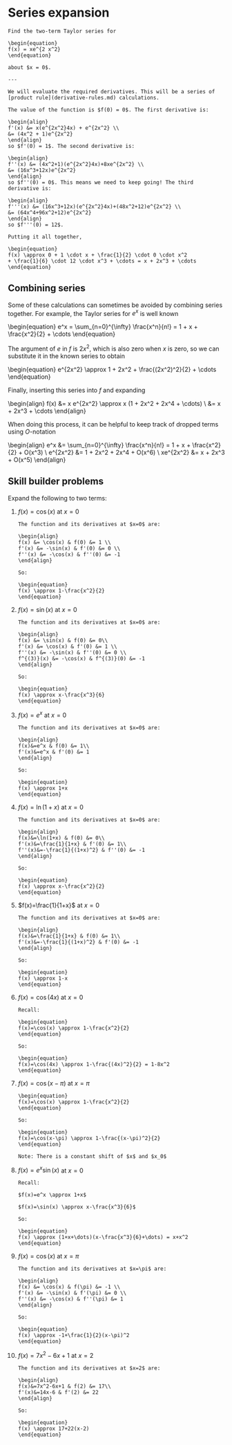 # Series expansion

```{example} Taylor series
Find the two-term Taylor series for

\begin{equation}
f(x) = xe^{2 x^2}
\end{equation}

about $x = 0$.

---

We will evaluate the required derivatives. This will be a series of
[product rule](derivative-rules.md) calculations.

The value of the function is $f(0) = 0$. The first derivative is:

\begin{align}
f'(x) &= x(e^{2x^2}4x) + e^{2x^2} \\
&= (4x^2 + 1)e^{2x^2}
\end{align}
so $f'(0) = 1$. The second derivative is:

\begin{align}
f''(x) &= (4x^2+1)(e^{2x^2}4x)+8xe^{2x^2} \\
&= (16x^3+12x)e^{2x^2}
\end{align}
so $f''(0) = 0$. This means we need to keep going! The third derivative is:

\begin{align}
f'''(x) &= (16x^3+12x)(e^{2x^2}4x)+(48x^2+12)e^{2x^2} \\
&= (64x^4+96x^2+12)e^{2x^2}
\end{align}
so $f'''(0) = 12$.

Putting it all together,

\begin{equation}
f(x) \approx 0 + 1 \cdot x + \frac{1}{2} \cdot 0 \cdot x^2
+ \frac{1}{6} \cdot 12 \cdot x^3 + \cdots = x + 2x^3 + \cdots
\end{equation}

````

## Combining series

Some of these calculations can sometimes be avoided by combining series
together. For example, the Taylor series for $e^x$ is well known

\begin{equation}
e^x = \sum_{n=0}^{\infty} \frac{x^n}{n!} = 1 + x + \frac{x^2}{2} + \cdots
\end{equation}

The argument of *e* in *f* is $2x^2$, which is also zero when *x* is zero, so we
can substitute it in the known series to obtain

\begin{equation}
e^{2x^2} \approx 1 + 2x^2 + \frac{(2x^2)^2}{2} + \cdots
\end{equation}

Finally, inserting this series into *f* and expanding

\begin{align}
f(x) &= x e^{2x^2} \approx x (1 + 2x^2 + 2x^4 + \cdots) \\
&= x + 2x^3 + \cdots
\end{align}

When doing this process, it can be helpful to keep track of dropped terms using
$O$-notation

\begin{align}
e^x &= \sum_{n=0}^{\infty} \frac{x^n}{n!} = 1 + x +  \frac{x^2}{2} + O(x^3) \\
e^{2x^2} &= 1 + 2x^2 + 2x^4 + O(x^6) \\
xe^{2x^2} &= x + 2x^3 + O(x^5)
\end{align}

## Skill builder problems

Expand the following to two terms:

1. $f(x)=\cos(x)$ at $x=0$

   ```{solution}
   The function and its derivatives at $x=0$ are:

   \begin{align}
   f(x) &= \cos(x) & f(0) &= 1 \\
   f'(x) &= -\sin(x) & f'(0) &= 0 \\
   f''(x) &= -\cos(x) & f''(0) &= -1
   \end{align}

   So:

   \begin{equation}
   f(x) \approx 1-\frac{x^2}{2}
   \end{equation}
   ```

2. $f(x)=\sin(x)$ at $x=0$

   ```{solution}
   The function and its derivatives at $x=0$ are:

   \begin{align}
   f(x) &= \sin(x) & f(0) &= 0\\
   f'(x) &= \cos(x) & f'(0) &= 1 \\
   f''(x) &= -\sin(x) & f''(0) &= 0 \\
   f^{(3)}(x) &= -\cos(x) & f^{(3)}(0) &= -1
   \end{align}

   So:

   \begin{equation}
   f(x) \approx x-\frac{x^3}{6}
   \end{equation}
   ```

3. $f(x)=e^x$ at $x=0$

   ```{solution}
   The function and its derivatives at $x=0$ are:

   \begin{align}
   f(x)&=e^x & f(0) &= 1\\
   f'(x)&=e^x & f'(0) &= 1
   \end{align}

   So:

   \begin{equation}
   f(x) \approx 1+x
   \end{equation}
   ```

4. $f(x)=\ln(1+x)$ at $x=0$

   ```{solution}
   The function and its derivatives at $x=0$ are:

   \begin{align}
   f(x)&=\ln(1+x) & f(0) &= 0\\
   f'(x)&=\frac{1}{1+x} & f'(0) &= 1\\
   f''(x)&=-\frac{1}{(1+x)^2} & f''(0) &= -1
   \end{align}

   So:

   \begin{equation}
   f(x) \approx x-\frac{x^2}{2}
   \end{equation}
   ```

5. $f(x)=\frac{1}{1+x}$ at $x=0$

   ```{solution}
   The function and its derivatives at $x=0$ are:

   \begin{align}
   f(x)&=\frac{1}{1+x} & f(0) &= 1\\
   f'(x)&=-\frac{1}{(1+x)^2} & f'(0) &= -1
   \end{align}

   So:

   \begin{equation}
   f(x) \approx 1-x
   \end{equation}
   ```

6. $f(x)=\cos(4x)$ at $x=0$

   ```{solution}
   Recall:

   \begin{equation}
   f(x)=\cos(x) \approx 1-\frac{x^2}{2}
   \end{equation}

   So:

   \begin{equation}
   f(x)=\cos(4x) \approx 1-\frac{(4x)^2}{2} = 1-8x^2
   \end{equation}
   ```

7. $f(x)=\cos(x-\pi)$ at $x=\pi$

   ```{solution}
   \begin{equation}
   f(x)=\cos(x) \approx 1-\frac{x^2}{2}
   \end{equation}

   So:

   \begin{equation}
   f(x)=\cos(x-\pi) \approx 1-\frac{(x-\pi)^2}{2}
   \end{equation}

   Note: There is a constant shift of $x$ and $x_0$
   ```

8. $f(x)=e^x \sin(x)$ at $x=0$

   ```{solution}
   Recall:

   $f(x)=e^x \approx 1+x$

   $f(x)=\sin(x) \approx x-\frac{x^3}{6}$

   So:

   \begin{equation}
   f(x) \approx (1+x+\dots)(x-\frac{x^3}{6}+\dots) = x+x^2
   \end{equation}
   ```

9. $f(x)=\cos(x)$ at $x=\pi$

   ```{solution}
   The function and its derivatives at $x=\pi$ are:

   \begin{align}
   f(x) &= \cos(x) & f(\pi) &= -1 \\
   f'(x) &= -\sin(x) & f'(\pi) &= 0 \\
   f''(x) &= -\cos(x) & f''(\pi) &= 1
   \end{align}

   So:

   \begin{equation}
   f(x) \approx -1+\frac{1}{2}(x-\pi)^2
   \end{equation}
   ```

10. $f(x)=7x^2-6x+1$ at $x=2$

    ```{solution}
    The function and its derivatives at $x=2$ are:

    \begin{align}
    f(x)&=7x^2-6x+1 & f(2) &= 17\\
    f'(x)&=14x-6 & f'(2) &= 22
    \end{align}

    So:

    \begin{equation}
    f(x) \approx 17+22(x-2)
    \end{equation}
    ```
